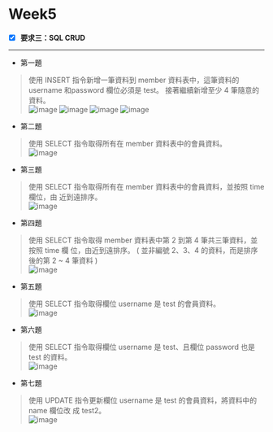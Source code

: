 # Week5

- [x] **要求三：SQL CRUD**
---------------------
* 第一題
> 使⽤ INSERT 指令新增⼀筆資料到 member 資料表中，這筆資料的 username 和password 欄位必須是 test。
> 接著繼續新增⾄少 4 筆隨意的資料。  
> ![image](https://github.com/RitaChang5527/Week5/assets/109656848/3630458b-9e34-427b-8cdc-990d7f55e5ad)
> ![image](https://github.com/RitaChang5527/Week5/assets/109656848/772f892b-b709-49c8-8f69-38289ab9994f)
> ![image](https://github.com/RitaChang5527/Week5/assets/109656848/eec19b27-44ae-47e3-8e0a-b10a0bf561be)
> ![image](https://github.com/RitaChang5527/Week5/assets/109656848/83667f49-b33e-4ebf-93eb-e3ed7834b0f4)

* 第二題
> 使⽤ SELECT 指令取得所有在 member 資料表中的會員資料。  
>![image](https://github.com/RitaChang5527/Week5/assets/109656848/f708a673-3dd5-4c63-b047-3f061de1e7b9)

* 第三題
> 使⽤ SELECT 指令取得所有在 member 資料表中的會員資料，並按照 time 欄位，由
近到遠排序。  
>![image](https://github.com/RitaChang5527/Week5/assets/109656848/4babc1a9-34a6-4095-a30a-d1df1166f1d3)

* 第四題
> 使⽤ SELECT 指令取得 member 資料表中第 2 到第 4 筆共三筆資料，並按照 time 欄
位，由近到遠排序。 ( 並非編號 2、3、4 的資料，⽽是排序後的第 2 ~ 4 筆資料 )  
![image](https://github.com/RitaChang5527/Week5/assets/109656848/c39f625c-49e4-4539-b64c-7aeb3940b30c)

* 第五題
>使⽤ SELECT 指令取得欄位 username 是 test 的會員資料。  
>![image](https://github.com/RitaChang5527/Week5/assets/109656848/add34ca7-5b78-48ae-90c3-53b1b44421f1)


* 第六題
>使⽤ SELECT 指令取得欄位 username 是 test、且欄位 password 也是 test 的資料。  
>![image](https://github.com/RitaChang5527/Week5/assets/109656848/3f399641-760e-4e13-8758-47ada7ee7892)

* 第七題
>使⽤ UPDATE 指令更新欄位 username 是 test 的會員資料，將資料中的 name 欄位改
成 test2。  
>![image](https://github.com/RitaChang5527/Week5/assets/109656848/0b3aea27-a5a3-497c-ab8d-f9f35e00a27a)
